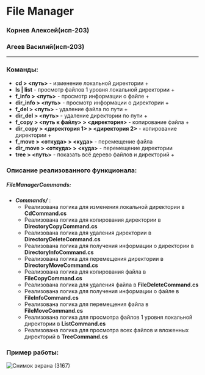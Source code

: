 # File Manager 
### Корнев Алексей(исп-203)
### Агеев Василий(исп-203)
---
### Команды:
- **cd > <путь>** - изменение локальной директории +
- **ls | list** - просмотр файлов 1 уровня локальной директории +
- **f_info > <путь>** - просмотр информации о файле +
- **dir_info > <путь>** - просмотр информации о директории +
- **f_del > <путь>** - удаление файла по пути + 
- **dir_del > <путь>** - удаление директории по пути +
- **f_copy > <путь к файлу> > <директория>** - копирование файла +
- **dir_copy > <директория 1> > <директория 2>** - копирование директории +
- **f_move > <откуда> > <куда>** - перемещение файла
- **dir_move > <откуда> > <куда>** - перемещение директории
- **tree > <путь>** - показать всё дерево файлов и директорий +
### Описание реализованного функционала:
##### FileManagerCommands:
- ***Commands/*** :
    - Реализована логика для изменения локальной директории в **CdCommand.cs**
    - Реализована логика для копирования директории в **DirectoryCopyCommand.cs**
    - Реализована логика для удаления директории в **DirectoryDeleteCommand.cs**
    - Реализована логика для получения информации о директории в **DirectoryInfoCommand.cs**
    - Реализована логика для перемещения директории в **DirectoryMoveCommand.cs**
    - Реализована логика для копирования файла в **FileCopyCommand.cs**
    - Реализована логика для удаления файла в **FileDeleteCommand.cs**
    - Реализована логика для получения информации о файле в **FileInfoCommand.cs**
    - Реализована логика для перемещения файла в **FileMoveCommand.cs**
    - Реализована логика для просмотра файлов 1 уровня локальной директории в **ListCommand.cs**
    - Реализована логика для просмотра всех файлов и вложенных директорий в **TreeCommand.cs**
    
### Пример работы:
![Снимок экрана (3167)](https://user-images.githubusercontent.com/115006204/208515568-a662349f-e649-4672-9c52-624c5502d61f.png)
